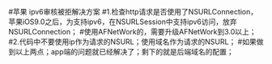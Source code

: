 #苹果 ipv6审核被拒解决方案
#1.检查http请求是否使用了NSURLConnection，苹果iOS9.0之后，为支持ipv6，在NSURLSession中支持ipv6访问，放弃NSURLConnection；
#使用AFNetWork的，需要升级AFNetWork到3.0以上；
#2.代码中不要使用ip作为请求的NSURL；使用域名作为请求的NSURL；
#如果做到以上两点；app端的问题就已经解决了；剩下的就是后端域名的配置；





